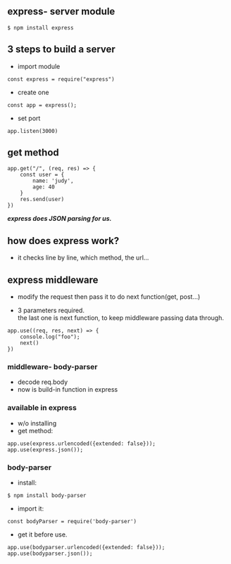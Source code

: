 ## express- server module
```
$ npm install express
```

## 3 steps to build a server

- import module
```
const express = require("express")
```

- create one
```
const app = express();
```

- set port
```
app.listen(3000)
```

## get method
```
app.get("/", (req, res) => {
    const user = {
        name: 'judy',
        age: 40
    }
    res.send(user)
})
```
***express does JSON parsing for us.***

## how does express work?
- it checks line by line, which method, the url...


## express middleware
- modify the request then pass it to do next function(get, post...)

- 3 parameters required.   
the last one is next function, to keep middleware passing data through.

```
app.use((req, res, next) => {
    console.log("foo");
    next()
})
```

### middleware- body-parser
- decode req.body
- now is build-in function in express


### available in express
- w/o installing
- get method:
```
app.use(express.urlencoded({extended: false}));
app.use(express.json());
```

### body-parser
- install:
```
$ npm install body-parser
```
- import it:
```
const bodyParser = require('body-parser')
```
- get it before use.
```
app.use(bodyparser.urlencoded({extended: false}));
app.use(bodyparser.json());
```



